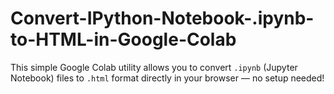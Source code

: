 # Convert-IPython-Notebook-.ipynb-to-HTML-in-Google-Colab
This simple Google Colab utility allows you to convert `.ipynb` (Jupyter Notebook) files to `.html` format directly in your browser — no setup needed!
